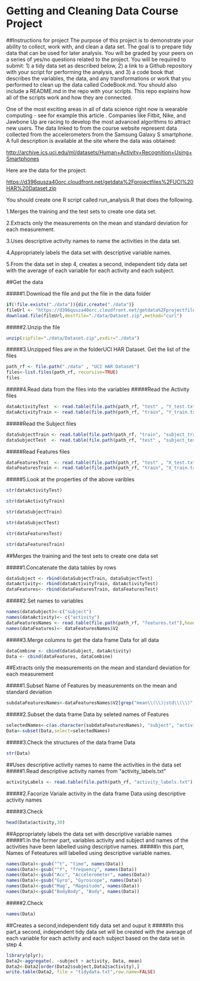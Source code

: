 # Getting and Cleaning Data Course Project

##Instructions for project
The purpose of this project is to demonstrate your ability to collect, work with, and clean a data set. The goal is to prepare tidy data that can be used for later analysis. You will be graded by your peers on a series of yes/no questions related to the project. You will be required to submit: 1) a tidy data set as described below, 2) a link to a Github repository with your script for performing the analysis, and 3) a code book that describes the variables, the data, and any transformations or work that you performed to clean up the data called CodeBook.md. You should also include a README.md in the repo with your scripts. This repo explains how all of the scripts work and how they are connected.

One of the most exciting areas in all of data science right now is wearable computing - see for example this article . Companies like Fitbit, Nike, and Jawbone Up are racing to develop the most advanced algorithms to attract new users. The data linked to from the course website represent data collected from the accelerometers from the Samsung Galaxy S smartphone. A full description is available at the site where the data was obtained:

http://archive.ics.uci.edu/ml/datasets/Human+Activity+Recognition+Using+Smartphones

Here are the data for the project:

https://d396qusza40orc.cloudfront.net/getdata%2Fprojectfiles%2FUCI%20HAR%20Dataset.zip

You should create one R script called run_analysis.R that does the following.

1.Merges the training and the test sets to create one data set.

2.Extracts only the measurements on the mean and standard deviation for each measurement.

3.Uses descriptive activity names to name the activities in the data set.

4.Appropriately labels the data set with descriptive variable names.

5.From the data set in step 4, creates a second, independent tidy data set with the average of each variable for each activity and each subject.

##Get the data

#####1.Download the file and put the file in the data folder

```r
if(!file.exists("./data")){dir.create("./data")}
fileUrl <- "https://d396qusza40orc.cloudfront.net/getdata%2Fprojectfiles%2FUCI%20HAR%20Dataset.zip"
download.file(fileUrl,destfile="./data/Dataset.zip",method="curl")
```
#####2.Unzip the file

```r
unzip(zipfile="./data/Dataset.zip",exdir="./data")
```

#####3.Unzipped files are in the folderUCI HAR Dataset. Get the list of the files

```r
path_rf <- file.path("./data" , "UCI HAR Dataset")
files<-list.files(path_rf, recursive=TRUE)
files
```

#####4.Read data from the files into the variables
#####Read the Activity files
```r
dataActivityTest  <- read.table(file.path(path_rf, "test" , "Y_test.txt" ),header = FALSE)
dataActivityTrain <- read.table(file.path(path_rf, "train", "Y_train.txt"),header = FALSE)
```

#####Read the Subject files
```r
dataSubjectTrain <- read.table(file.path(path_rf, "train", "subject_train.txt"),header = FALSE)
dataSubjectTest  <- read.table(file.path(path_rf, "test" , "subject_test.txt"),header = FALSE)
```

#####Read Features files
```r
dataFeaturesTest  <- read.table(file.path(path_rf, "test" , "X_test.txt" ),header = FALSE)
dataFeaturesTrain <- read.table(file.path(path_rf, "train", "X_train.txt"),header = FALSE)
```

#####5.Look at the properties of the above varibles
```r
str(dataActivityTest)
```
```r
str(dataActivityTrain)
```
```r
str(dataSubjectTrain)
```
```r
str(dataSubjectTest)
```
```r
str(dataFeaturesTest)
```
```r
str(dataFeaturesTrain)
```

##Merges the training and the test sets to create one data set

#####1.Concatenate the data tables by rows
```r
dataSubject <- rbind(dataSubjectTrain, dataSubjectTest)
dataActivity<- rbind(dataActivityTrain, dataActivityTest)
dataFeatures<- rbind(dataFeaturesTrain, dataFeaturesTest)
```

#####2.Set names to variables
```r
names(dataSubject)<-c("subject")
names(dataActivity)<- c("activity")
dataFeaturesNames <- read.table(file.path(path_rf, "features.txt"),head=FALSE)
names(dataFeatures)<- dataFeaturesNames$V2
```

#####3.Merge columns to get the data frame Data for all data
```r
dataCombine <- cbind(dataSubject, dataActivity)
Data <- cbind(dataFeatures, dataCombine)
```

##Extracts only the measurements on the mean and standard deviation for each measurement

#####1.Subset Name of Features by measurements on the mean and standard deviation
```r
subdataFeaturesNames<-dataFeaturesNames$V2[grep("mean\\(\\)|std\\(\\)", dataFeaturesNames$V2)]
```

#####2.Subset the data frame Data by seleted names of Features
```r
selectedNames<-c(as.character(subdataFeaturesNames), "subject", "activity" )
Data<-subset(Data,select=selectedNames)
```

#####3.Check the structures of the data frame Data
```r
str(Data)
```

##Uses descriptive activity names to name the activities in the data set
#####1.Read descriptive activity names from "activity_labels.txt"
```r
activityLabels <- read.table(file.path(path_rf, "activity_labels.txt"),header = FALSE)
```

#####2.Facorize Variale activity in the data frame Data using descriptive activity names

#####3.Check
```r
head(Data$activity,30)
```

##Appropriately labels the data set with descriptive variable names
#####1.In the former part, variables activity and subject and names of the activities have been labelled using descriptive names.
#####In this part, Names of Feteatures will labelled using descriptive variable names.
```r
names(Data)<-gsub("^t", "time", names(Data))
names(Data)<-gsub("^f", "frequency", names(Data))
names(Data)<-gsub("Acc", "Accelerometer", names(Data))
names(Data)<-gsub("Gyro", "Gyroscope", names(Data))
names(Data)<-gsub("Mag", "Magnitude", names(Data))
names(Data)<-gsub("BodyBody", "Body", names(Data))
```
#####2.Check
```r
names(Data)
```

##Creates a second,independent tidy data set and ouput it
#####In this part,a second, independent tidy data set will be created with the average of each variable for each activity and each subject based on the data set in step 4.
```r
library(plyr);
Data2<-aggregate(. ~subject + activity, Data, mean)
Data2<-Data2[order(Data2$subject,Data2$activity),]
write.table(Data2, file = "tidydata.txt",row.name=FALSE)
```
